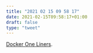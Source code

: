 ```yaml
---
title: "2021 02 15 09 58 17"
date: 2021-02-15T09:58:17+01:00
draft: false
type: "tweet"
---
```

[Docker One Liners](https://willschenk.com/articles/2021/docker_one_liners/).
